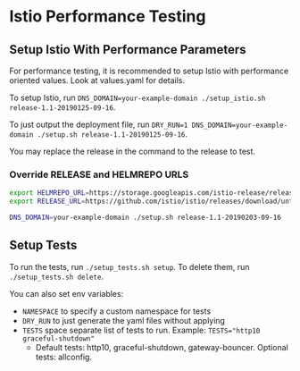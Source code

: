 # Istio Performance Testing

## Setup Istio With Performance Parameters

For performance testing, it is recommended to setup Istio with performance oriented values. Look at values.yaml for details.

To setup Istio, run `DNS_DOMAIN=your-example-domain ./setup_istio.sh release-1.1-20190125-09-16`.

To just output the deployment file, run `DRY_RUN=1 DNS_DOMAIN=your-example-domain ./setup.sh release-1.1-20190125-09-16`.

You may replace the release in the command to the release to test.

### Override RELEASE and HELMREPO URLS

```bash
export HELMREPO_URL=https://storage.googleapis.com/istio-release/releases/1.1.0-rc.0/charts/index.yaml
export RELEASE_URL=https://github.com/istio/istio/releases/download/untagged-c41cff3404b8cc79a97e/istio-1.1.0-rc.0-linux.tar.gz

DNS_DOMAIN=your-example-domain ./setup.sh release-1.1-20190203-09-16
```

## Setup Tests

To run the tests, run `./setup_tests.sh setup`. To delete them, run `./setup_tests.sh delete`.

You can also set env variables:
* `NAMESPACE` to specify a custom namespace for tests
* `DRY_RUN` to just generate the yaml files without applying
* `TESTS` space separate list of tests to run. Example: `TESTS="http10 graceful-shutdown"`
  * Default tests: http10, graceful-shutdown, gateway-bouncer. Optional tests: allconfig.